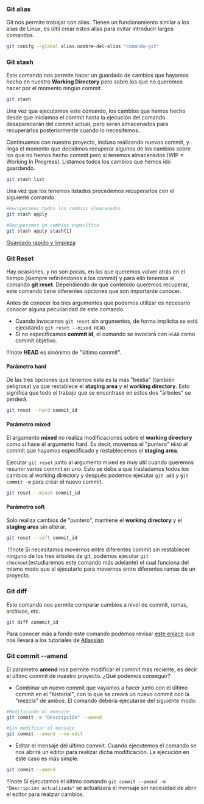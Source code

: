 ### Git alias

Git nos permite trabajar con alias. Tienen un funcionamiento similar a los alias de Linux, es últil crear estos alias para evitar introducir largos comandos.

````bash
git conifg --global alias.nombre-del-alias "comando-git"
````

### Git stash

Este comando nos permite hacer un guardado de cambios que hayamos hecho en nuestro **Working Directory** pero sobre los que no queremos hacer por el momento ningún commit. 

```bash
git stash
```

Una vez que ejecutamos este comando, los cambios que hemos hecho desde que iniciamos el commit hasta la ejecución del comando desaparecerán del commit actual, pero serán almacenados para recuperarlos posteriormente cuando lo necesitemos.

Continuamos con nuestro proyecto, incluso realizando nuevos commit, y llega el momento que decidimos recuperar algunos de los cambios sobre los que no hemos hecho commit pero sí tenemos almacenados (WIP = Working In Progress). Listamos todos los cambios que hemos ido guardando.

```bash
git stash list
```

Una vez que los tenemos listados procedemos recuperarlos con el siguiente comando:

```bash
#Recuperamos todos los cambios almacenados
git stash apply

#Recuperamos un cambios específico
git stash apply stash{1}
```

[Guardado rápido y limpieza](https://git-scm.com/book/es/v2/Herramientas-de-Git-Guardado-r%C3%A1pido-y-Limpieza#r_git_stashing)

### Git Reset

Hay ocasiones, y no son pocas, en las que queremos volver atrás en el tiempo (siempre refiriéndonos a los commit) y para ello tenemos el comando **git reset**. Dependiendo de qué contenido queremos recuperar, este comando tiene diferentes opciones que son importante conocer.

Antes de conocer los tres argumentos que podemos utilizar es necesario conocer alguna peculiaridad de este comando.

* Cuando invocamos `git reset` sin argumentos, de forma implícita se está ejecutando `git reset --mixed HEAD`.
* Si no especificamos **commit id**, el comando se invocará con `HEAD` como commit objetivo.

!!!note
	**HEAD** es sinónimo de "último commit".

#### Parámetro hard

De las tres opciones que tenemos esta es la más "bestia" (también peligrosa)  ya que restablece el **staging area** y el **working directory**. Esto significa que todo el trabajo que se encontrase en estos dos "árboles" se perderá.

```bash
git reset --hard commit_id
```

#### Parámetro mixed

El argumento **mixed** no realiza modificaciones sobre el **working directory** como si hace el argumento hard. Es decir, movemos el "puntero" `HEAD` al commit que hayamos especificado y restablecemos el **staging area**. 

Ejecutar `git reset` junto al argumento mixed es muy útil cuando queremos resumir varios commit en uno. Esto se debe a que trasladamos todos los cambios al working directory y después podemos ejecutar `git add` y `git commit -m` para crear el nuevo commit.

```bash
git reset --mixed commit_id
```

#### Parámetro soft

Solo realiza cambios de "puntero", mantiene el **working directory** y el **staging area** sin alterar. 

```bash
git reset --soft commit_id
```

​	!!!note
Si necesitamos movernos entre diferentes commit sin restablecer ninguno de los tres árboles de git, podemos ejecutar `git checkout`(estudiaremos este comando más adelante) el cual funciona del mismo modo que al ejecutarlo para movernos entre diferentes ramas de un proyecto.

### Git diff

Este comando nos permite comparar cambios a nivel de commit, ramas, archivos, etc.

```bash 
git diff commmit_id
```

Para conocer más a fondo este comando podemos revisar [este enlace](https://www.atlassian.com/es/git/tutorials/saving-changes/git-diff) que nos llevará a los tutoriales de [Atlassian](https://es.m.wikipedia.org/wiki/Atlassian)

### Git commit --amend

El parámetro **amend** nos permite modificar el commit más reciente, es decir el último commit de nuestro proyecto. ¿Qué podemos conseguir?

* Combinar un nuevo commit que vayamos a hacer junto con el último commit en el "historial", con lo que se creará un nuevo commit con la "mezcla" de ambos. El comando debería ejecutarse del siguiente modo:

```bash
#Modificando el mensaje
git commit -m "Descripción" --amend

#Sin modificar el mensaje
git commit --amend --no-edit
```

* Editar el mensaje del último commit. Cuando ejecutemos el comando se nos abrirá un editor para realizar dicha modificación. La ejecución en este caso es más simple.

```` bash
git commit --amend
````

!!!note
	Si ejecutamos el último comando `git commit --amend -m "Descripción actualizada"` se actualizará el mensaje sin necesidad de abrir el editor para realziar cambios.

